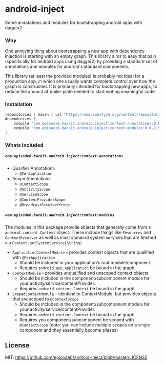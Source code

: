 # android-inject
Some annotations and modules for bootstrapping android apps with dagger2

### Why
One annoying thing about bootstrapping a new app with dependency injection is starting with an empty graph. This library aims to easy that pain (specifically for android apps using dagger2) by providing a standard set of annotations and modules for android's standard components.

 This library (at least the provided modules) is probably not ideal for a production app, in which one usually wants complete control over how the graph is constructed. It is primarily intended for bootstrapping new apps, to reduce the amount of boiler-plate needed to start writing meaningful code.

### Installation
```groovy
repositories { maven { url "https://oss.sonatype.org/content/repositories/snapshots/" } }
dependencies {
    compile 'com.episode6.hackit.android.inject:context-annotations:0.0.2-SNAPSHOT'
    compile 'com.episode6.hackit.android.inject:context-modules:0.0.2-SNAPSHOT'
}
```

### Whats Included

##### `com.episode6.hackit.android.inject:context-annotations`
 - Qualifier Annotations
   - `@ForApplication`
 - Scope Annotations
   - `@ContextScope`
   - `@ActivityScope`
   - `@ServiceScope`
   - `@ContentProviderScope`
   - `@BroadcastReceiverScope`

##### `com.episode6.hackit.android.inject:context-modules`
The modules in this package provide objects that generally come from a `android.content.Context` object. These include things like `Resources` and `ContentResolver` as well as most standard system services that are fetched via `Context.getSystemService(String)`
 - `ApplicationContextModule` - provides context objects that are qualified with `@ForApplication`
   - Should be included in your application's root module/component.
   - Requires `android.app.Application` be bound in the graph.
 - `ContextModule` - provides unqualified and unscoped context objects
   - Should be included in the component/subcomponent module for your activity/service/contentProvider.
   - Requires `android.content.Context` be bound in the graph.
 - `ScopedContextModule` - identical to ContextModule, but provides objects that are scoped to `@ContextScope`
   - Should be included in the component/subcomponent module for your activity/service/contentProvider.
   - Requires `android.content.Context` be bound in the graph.
   - Requires you component/subcomponent be scoped with `@ContextScope` (note: you can include multiple scopes on a single component and they essentially become aliases)


## License
MIT: https://github.com/episode6/android-inject/blob/master/LICENSE



